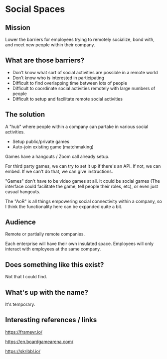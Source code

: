 # Social Spaces

## Mission

Lower the barriers for employees trying to remotely socialize, bond with, and meet new people within their company.

## What are those barriers?

- Don’t know what sort of social activities are possible in a remote world
- Don’t know who is interested in participating
- Difficult to find overlapping time between lots of people
- Difficult to coordinate social activities remotely with large numbers of people
- Difficult to setup and facilitate remote social activities

## The solution

A "hub" where people within a company can partake in various social activities.

- Setup public/private games
- Auto-join existing game (matchmaking)

Games have a hangouts / Zoom call already setup.

For third party games, we can try to set it up if there's an API. If not, we can embed. If we can't do that, we can give instructions.

"Games" don't have to be video games at all. It could be social games (The interface could facilitate the game, tell people their roles, etc), or even just casual hangouts.

The "AoR" is all things empowering social connectivity within a company, so I think the functionality here can be expanded quite a bit.

## Audience

Remote or partially remote companies.

Each enterprise will have their own insulated space. Employees will only interact with employees at the same company.

## Does something like this exist?

Not that I could find.

## What's up with the name?

It's temporary.

## Interesting references / links

https://framevr.io/

https://en.boardgamearena.com/

https://skribbl.io/
